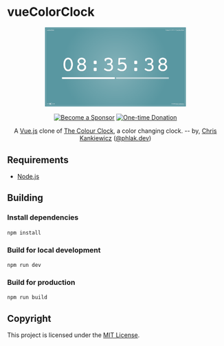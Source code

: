 vueColorClock
=============

<p align="center">
    <img src="screenshot.png" alt="vueColorClock" width="65%">
</p>

<p align="center">
    <a href="https://github.com/users/PHLAK/sponsorship"><img src="https://img.shields.io/badge/Become_a-Sponsor-cc4195.svg?style=for-the-badge" alt="Become a Sponsor"></a>
    <a href="https://paypal.me/ChrisKankiewicz"><img src="https://img.shields.io/badge/Make_a-Donation-006bb6.svg?style=for-the-badge" alt="One-time Donation"></a>
</p>

<p align="center">
    A <a href="https://vuejs.org">Vue.js</a> clone of <a href="http://www.thecolourclock.com">The Colour Clock</a>, a color changing clock.
    -- by, <a href="https://www.ChrisKankiewicz.com">Chris Kankiewicz</a> (<a href="https://bsky.app/profile/phlak.dev">@phlak.dev</a>)
</p>

Requirements
------------

  - [Node.js](https://nodejs.org)

Building
--------

### Install dependencies

    npm install

### Build for local development

    npm run dev

### Build for production

    npm run build

Copyright
---------

This project is licensed under the [MIT License](https://github.com/PHLAK/vueColorClock/blob/master/LICENSE).
